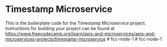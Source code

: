 # Timestamp Microservice

This is the boilerplate code for the Timestamp Microservice project. Instructions for building your project can be found at https://www.freecodecamp.org/learn/apis-and-microservices/apis-and-microservices-projects/timestamp-microservice
#   f c c - n o d e - 1  
 #   f c c - n o d e - 1  
 